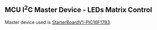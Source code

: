 ## MCU I<sup>2</sup>C Master Device - LEDs Matrix Control

Master device used is [StarterBoardV1-PIC16F1783](https://github.com/i9Workshop/Tutorials-Microchip-XC8).
<br/>

